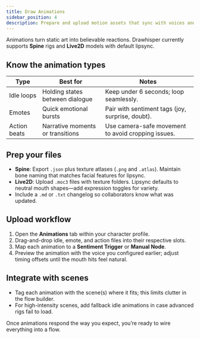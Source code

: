 ```yaml
---
title: Draw Animations
sidebar_position: 4
description: Prepare and upload motion assets that sync with voices and scene beats.
---
```


Animations turn static art into believable reactions. Drawhisper currently supports **Spine** rigs and **Live2D** models with default lipsync.

## Know the animation types
| Type | Best for | Notes |
| --- | --- | --- |
| Idle loops | Holding states between dialogue | Keep under 6 seconds; loop seamlessly. |
| Emotes | Quick emotional bursts | Pair with sentiment tags (joy, surprise, doubt). |
| Action beats | Narrative moments or transitions | Use camera-safe movement to avoid cropping issues. |

## Prep your files
- **Spine**: Export `.json` plus texture atlases (`.png` and `.atlas`). Maintain bone naming that matches facial features for lipsync.
- **Live2D**: Upload `.moc3` files with texture folders. Lipsync defaults to neutral mouth shapes—add expression toggles for variety.
- Include a `.md` or `.txt` changelog so collaborators know what was updated.

## Upload workflow
1. Open the **Animations** tab within your character profile.
2. Drag-and-drop idle, emote, and action files into their respective slots.
3. Map each animation to a **Sentiment Trigger** or **Manual Node**.
4. Preview the animation with the voice you configured earlier; adjust timing offsets until the mouth hits feel natural.

## Integrate with scenes
- Tag each animation with the scene(s) where it fits; this limits clutter in the flow builder.
- For high-intensity scenes, add fallback idle animations in case advanced rigs fail to load.

Once animations respond the way you expect, you’re ready to wire everything into a flow.
